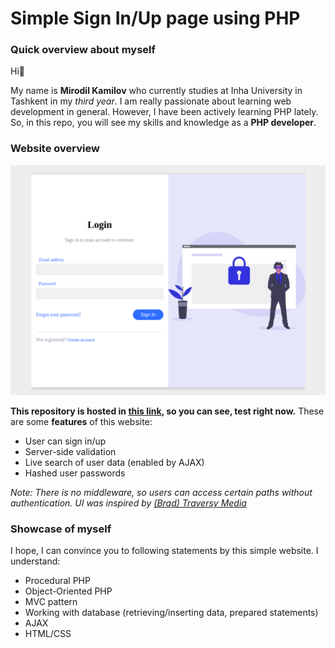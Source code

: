 # Simple Sign In/Up page using PHP

### Quick overview about myself
Hi:wave:

My name is **Mirodil Kamilov** who currently studies at Inha University in Tashkent in my *third year*. I am really passionate about learning web development in general. However, I have been actively learning PHP lately. So, in this repo, you will see my skills and knowledge as a **PHP developer**.

### Website overview
<a href="https://optimus-registration.herokuapp.com" align="center" target="_blank">![Screenshot of the Website](images/screenshot.png)</a>

**This repository is hosted in <a href="https://optimus-registration.herokuapp.com" target="_blank">this link</a>, so you can see, test right now.** These are some **features** of this website:

- User can sign in/up
- Server-side validation
- Live search of user data (enabled by AJAX)
- Hashed user passwords

*Note: There is no middleware, so users can access certain paths without authentication.
UI was inspired by [(Brad) Traversy Media](https://www.youtube.com/watch?v=mUdo6w87rh4)*

### Showcase of myself
I hope, I can convince you to following statements by this simple website. I understand:

- Procedural PHP
- Object-Oriented PHP
- MVC pattern
- Working with database (retrieving/inserting data, prepared statements)
- AJAX
- HTML/CSS
